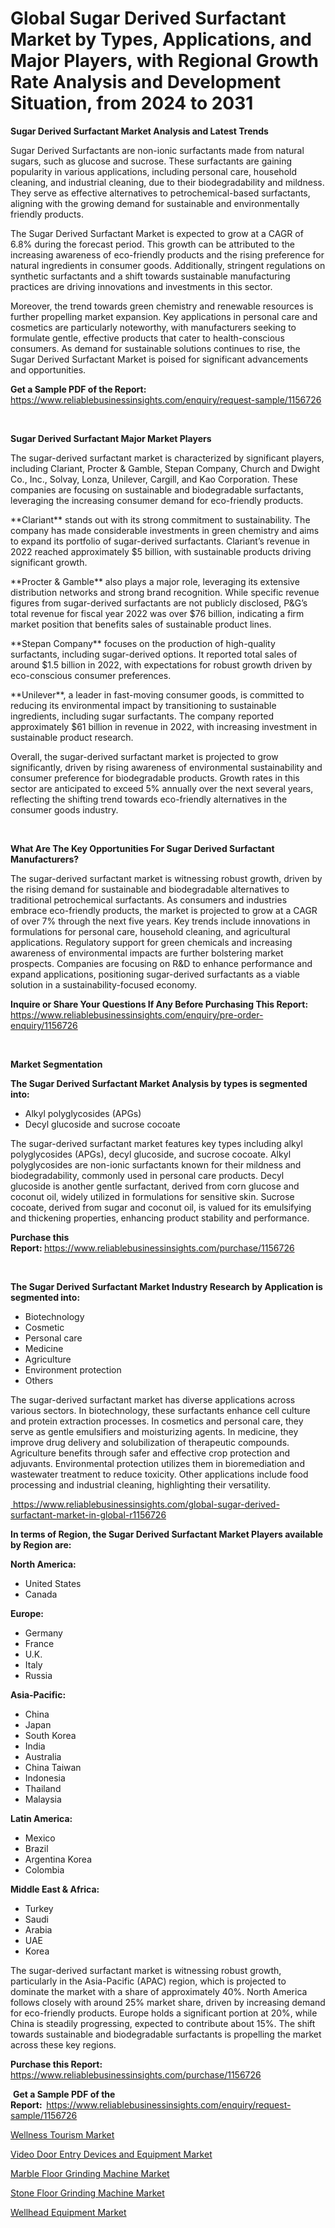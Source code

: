 <p><h1>Global Sugar Derived Surfactant Market by Types, Applications, and Major Players, with Regional Growth Rate Analysis and Development Situation, from 2024 to 2031</h1></p><p><strong>Sugar Derived Surfactant Market Analysis and Latest Trends</strong></p>
<p><p>Sugar Derived Surfactants are non-ionic surfactants made from natural sugars, such as glucose and sucrose. These surfactants are gaining popularity in various applications, including personal care, household cleaning, and industrial cleaning, due to their biodegradability and mildness. They serve as effective alternatives to petrochemical-based surfactants, aligning with the growing demand for sustainable and environmentally friendly products.</p><p>The Sugar Derived Surfactant Market is expected to grow at a CAGR of 6.8% during the forecast period. This growth can be attributed to the increasing awareness of eco-friendly products and the rising preference for natural ingredients in consumer goods. Additionally, stringent regulations on synthetic surfactants and a shift towards sustainable manufacturing practices are driving innovations and investments in this sector. </p><p>Moreover, the trend towards green chemistry and renewable resources is further propelling market expansion. Key applications in personal care and cosmetics are particularly noteworthy, with manufacturers seeking to formulate gentle, effective products that cater to health-conscious consumers. As demand for sustainable solutions continues to rise, the Sugar Derived Surfactant Market is poised for significant advancements and opportunities.</p></p>
<p><strong>Get a Sample PDF of the Report:&nbsp;</strong> <a href="https://www.reliablebusinessinsights.com/enquiry/request-sample/1156726?utm_campaign=102&utm_medium=2&utm_source=Github&utm_content=ia&utm_term=17112024&utm_id=sugar-derived-surfactant">https://www.reliablebusinessinsights.com/enquiry/request-sample/1156726</a></p>
<p>&nbsp;</p>
<p><strong>Sugar Derived Surfactant Major Market Players</strong></p>
<p><p>The sugar-derived surfactant market is characterized by significant players, including Clariant, Procter & Gamble, Stepan Company, Church and Dwight Co., Inc., Solvay, Lonza, Unilever, Cargill, and Kao Corporation. These companies are focusing on sustainable and biodegradable surfactants, leveraging the increasing consumer demand for eco-friendly products.</p><p>**Clariant** stands out with its strong commitment to sustainability. The company has made considerable investments in green chemistry and aims to expand its portfolio of sugar-derived surfactants. Clariant’s revenue in 2022 reached approximately $5 billion, with sustainable products driving significant growth.</p><p>**Procter & Gamble** also plays a major role, leveraging its extensive distribution networks and strong brand recognition. While specific revenue figures from sugar-derived surfactants are not publicly disclosed, P&G’s total revenue for fiscal year 2022 was over $76 billion, indicating a firm market position that benefits sales of sustainable product lines.</p><p>**Stepan Company** focuses on the production of high-quality surfactants, including sugar-derived options. It reported total sales of around $1.5 billion in 2022, with expectations for robust growth driven by eco-conscious consumer preferences.</p><p>**Unilever**, a leader in fast-moving consumer goods, is committed to reducing its environmental impact by transitioning to sustainable ingredients, including sugar surfactants. The company reported approximately $61 billion in revenue in 2022, with increasing investment in sustainable product research.</p><p>Overall, the sugar-derived surfactant market is projected to grow significantly, driven by rising awareness of environmental sustainability and consumer preference for biodegradable products. Growth rates in this sector are anticipated to exceed 5% annually over the next several years, reflecting the shifting trend towards eco-friendly alternatives in the consumer goods industry.</p></p>
<p>&nbsp;</p>
<p><strong>What Are The Key Opportunities For Sugar Derived Surfactant Manufacturers?</strong></p>
<p><p>The sugar-derived surfactant market is witnessing robust growth, driven by the rising demand for sustainable and biodegradable alternatives to traditional petrochemical surfactants. As consumers and industries embrace eco-friendly products, the market is projected to grow at a CAGR of over 7% through the next five years. Key trends include innovations in formulations for personal care, household cleaning, and agricultural applications. Regulatory support for green chemicals and increasing awareness of environmental impacts are further bolstering market prospects. Companies are focusing on R&D to enhance performance and expand applications, positioning sugar-derived surfactants as a viable solution in a sustainability-focused economy.</p></p>
<p><strong>Inquire or Share Your Questions If Any Before Purchasing This Report:</strong> <a href="https://www.reliablebusinessinsights.com/enquiry/pre-order-enquiry/1156726?utm_campaign=102&utm_medium=2&utm_source=Github&utm_content=ia&utm_term=17112024&utm_id=sugar-derived-surfactant">https://www.reliablebusinessinsights.com/enquiry/pre-order-enquiry/1156726</a></p>
<p>&nbsp;</p>
<p><strong>Market Segmentation</strong></p>
<p><strong>The Sugar Derived Surfactant Market Analysis by types is segmented into:</strong></p>
<p><ul><li>Alkyl polyglycosides (APGs)</li><li>Decyl glucoside and sucrose cocoate</li></ul></p>
<p><p>The sugar-derived surfactant market features key types including alkyl polyglycosides (APGs), decyl glucoside, and sucrose cocoate. Alkyl polyglycosides are non-ionic surfactants known for their mildness and biodegradability, commonly used in personal care products. Decyl glucoside is another gentle surfactant, derived from corn glucose and coconut oil, widely utilized in formulations for sensitive skin. Sucrose cocoate, derived from sugar and coconut oil, is valued for its emulsifying and thickening properties, enhancing product stability and performance.</p></p>
<p><strong>Purchase this Report:&nbsp;</strong><a href="https://www.reliablebusinessinsights.com/purchase/1156726?utm_campaign=102&utm_medium=2&utm_source=Github&utm_content=ia&utm_term=17112024&utm_id=sugar-derived-surfactant">https://www.reliablebusinessinsights.com/purchase/1156726</a></p>
<p>&nbsp;</p>
<p><strong>The Sugar Derived Surfactant Market Industry Research by Application is segmented into:</strong></p>
<p><ul><li>Biotechnology</li><li>Cosmetic</li><li>Personal care</li><li>Medicine</li><li>Agriculture</li><li>Environment protection</li><li>Others</li></ul></p>
<p><p>The sugar-derived surfactant market has diverse applications across various sectors. In biotechnology, these surfactants enhance cell culture and protein extraction processes. In cosmetics and personal care, they serve as gentle emulsifiers and moisturizing agents. In medicine, they improve drug delivery and solubilization of therapeutic compounds. Agriculture benefits through safer and effective crop protection and adjuvants. Environmental protection utilizes them in bioremediation and wastewater treatment to reduce toxicity. Other applications include food processing and industrial cleaning, highlighting their versatility.</p></p>
<p><a href="https://www.reliablebusinessinsights.com/global-sugar-derived-surfactant-market-in-global-r1156726?utm_campaign=102&utm_medium=2&utm_source=Github&utm_content=ia&utm_term=17112024&utm_id=sugar-derived-surfactant">&nbsp;https://www.reliablebusinessinsights.com/global-sugar-derived-surfactant-market-in-global-r1156726</a></p>
<p><strong>In terms of Region, the Sugar Derived Surfactant Market Players available by Region are:</strong></p>
<p>
    <p> <strong> North America: </strong>
        <ul>
            <li>United States</li>
            <li>Canada</li>
        </ul>
        </p> 
    <p> <strong> Europe: </strong>
        <ul>
            <li>Germany</li>
            <li>France</li>
            <li>U.K.</li>
            <li>Italy</li>
            <li>Russia</li>
        </ul>
        </p> 
    <p> <strong> Asia-Pacific: </strong>
        <ul>
            <li>China</li>
            <li>Japan</li>
            <li>South Korea</li>
            <li>India</li>
            <li>Australia</li>
            <li>China Taiwan</li>
            <li>Indonesia</li>
            <li>Thailand</li>
            <li>Malaysia</li>
        </ul>
        </p> 
    <p> <strong> Latin America: </strong>
        <ul>
            <li>Mexico</li>
            <li>Brazil</li>
            <li>Argentina Korea</li>
            <li>Colombia</li>
        </ul>
        </p> 
    <p> <strong> Middle East & Africa: </strong>
        <ul>
            <li>Turkey</li>
            <li>Saudi</li>
            <li>Arabia</li>
            <li>UAE</li>
            <li>Korea</li>
        </ul>
    </p>
    </p>
<p><p>The sugar-derived surfactant market is witnessing robust growth, particularly in the Asia-Pacific (APAC) region, which is projected to dominate the market with a share of approximately 40%. North America follows closely with around 25% market share, driven by increasing demand for eco-friendly products. Europe holds a significant portion at 20%, while China is steadily progressing, expected to contribute about 15%. The shift towards sustainable and biodegradable surfactants is propelling the market across these key regions.</p></p>
<p><strong>Purchase this Report: </strong><a href="https://www.reliablebusinessinsights.com/purchase/1156726?utm_campaign=102&utm_medium=2&utm_source=Github&utm_content=ia&utm_term=17112024&utm_id=sugar-derived-surfactant">https://www.reliablebusinessinsights.com/purchase/1156726</a></p>
<p>&nbsp;<strong>Get a Sample PDF of the Report:&nbsp;&nbsp;</strong><a href="https://www.reliablebusinessinsights.com/enquiry/request-sample/1156726?utm_campaign=102&utm_medium=2&utm_source=Github&utm_content=ia&utm_term=17112024&utm_id=sugar-derived-surfactant">https://www.reliablebusinessinsights.com/enquiry/request-sample/1156726</a></p>
<p><strong></strong></p>
<p><p><a href="https://issuu.com/reportprime-2/docs/wellness-tourism-market-size-2030.p_a4615778f668bd?utm_campaign=102&utm_medium=2&utm_source=Github&utm_content=ia&utm_term=17112024&utm_id=sugar-derived-surfactant">Wellness Tourism Market</a></p><p><a href="https://github.com/NargisHussain75/Market-Research-Report-List-1/blob/main/video-door-entry-devices-and-equipment-market.md?utm_campaign=102&utm_medium=2&utm_source=Github&utm_content=ia&utm_term=17112024&utm_id=sugar-derived-surfactant">Video Door Entry Devices and Equipment Market</a></p><p><a href="https://www.linkedin.com/pulse/marble-floor-grinding-machine-market-research-report-exploring-lufte?utm_campaign=102&utm_medium=2&utm_source=Github&utm_content=ia&utm_term=17112024&utm_id=sugar-derived-surfactant">Marble Floor Grinding Machine Market</a></p><p><a href="https://www.linkedin.com/pulse/navigating-global-stone-floor-grinding-machine-market-pn3me?utm_campaign=102&utm_medium=2&utm_source=Github&utm_content=ia&utm_term=17112024&utm_id=sugar-derived-surfactant">Stone Floor Grinding Machine Market</a></p><p><a href="https://issuu.com/reportprime-2/docs/wellhead-equipment-market-size-2030_1ce48996eb0b2f?utm_campaign=102&utm_medium=2&utm_source=Github&utm_content=ia&utm_term=17112024&utm_id=sugar-derived-surfactant">Wellhead Equipment Market</a></p></p>